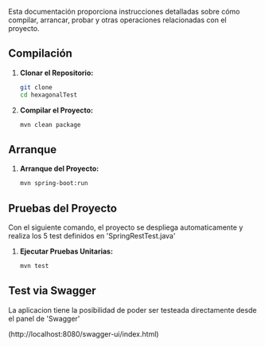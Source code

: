

Esta documentación proporciona instrucciones detalladas sobre cómo compilar, arrancar, probar y otras operaciones relacionadas con el proyecto.

## Compilación 



1. **Clonar el Repositorio:**
   ```bash
   git clone 
   cd hexagonalTest
   ```

2. **Compilar el Proyecto:**
   ```bash
   mvn clean package
   ```

## Arranque

1. **Arranque del Proyecto:**
   ```bash
   mvn spring-boot:run
   ```


## Pruebas del Proyecto

Con el siguiente comando, el proyecto se despliega automaticamente y realiza los 5 test definidos en 'SpringRestTest.java'

1. **Ejecutar Pruebas Unitarias:**
   ```bash
   mvn test
   ```

## Test via Swagger 

La aplicacion tiene la posibilidad de poder ser testeada directamente desde el panel de 'Swagger'

(http://localhost:8080/swagger-ui/index.html)


